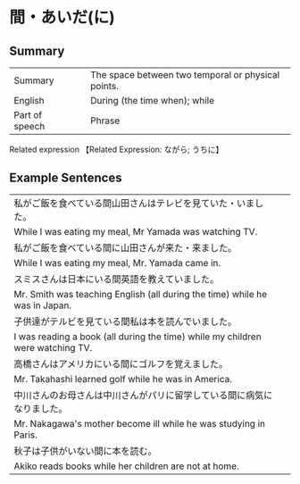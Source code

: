 # 間・あいだ(に)

## Summary

<table><tr>   <td>Summary<td>   <td>The space between two temporal or physical points.</td><tr><tr>   <td>English<td>   <td>During (the time when); while</td><tr><tr>   <td>Part of speech<td>   <td>Phrase</td><tr></table><tr>   <td>Related expression<td>   <td>【Related Expression: ながら; うちに】</td><tr></table></table>

## Example Sentences

<table><tr><td>私がご飯を食べている間山田さんはテレビを見ていた・いました。<td><tr><tr><td>While I was eating my meal, Mr Yamada was watching TV.<td><tr><tr><td>私がご飯を食べている間に山田さんが来た・来ました。<td><tr><tr><td>While I was eating my meal, Mr. Yamada came in.<td><tr><tr><td>スミスさんは日本にいる間英語を教えていました。<td><tr><tr><td>Mr. Smith was teaching English (all during the time) while he was in Japan.<td><tr><tr><td>子供達がテルビを見ている間私は本を読んでいました。<td><tr><tr><td>I was reading a book (all during the time) while my children were watching TV.<td><tr><tr><td>高橋さんはアメリカにいる間にゴルフを覚えました。<td><tr><tr><td>Mr. Takahashi learned golf while he was in America.<td><tr><tr><td>中川さんのお母さんは中川さんがパリに留学している間に病気になりました。<td><tr><tr><td>Mr. Nakagawa's mother become ill while he was studying in Paris.<td><tr><tr><td>秋子は子供がいない間に本を読む。<td><tr><tr><td>Akiko reads books while her children are not at home.<td><tr></table>

